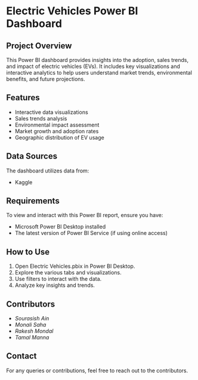 # Electric Vehicles Power BI Dashboard

## Project Overview
This Power BI dashboard provides insights into the adoption, sales trends, and impact of electric vehicles (EVs). It includes key visualizations and interactive analytics to help users understand market trends, environmental benefits, and future projections.

## Features
- Interactive data visualizations
- Sales trends analysis
- Environmental impact assessment
- Market growth and adoption rates
- Geographic distribution of EV usage

## Data Sources
The dashboard utilizes data from:
- Kaggle

## Requirements
To view and interact with this Power BI report, ensure you have:
- Microsoft Power BI Desktop installed
- The latest version of Power BI Service (if using online access)

## How to Use
1. Open Electric Vehicles.pbix in Power BI Desktop.
2. Explore the various tabs and visualizations.
3. Use filters to interact with the data.
4. Analyze key insights and trends.

## Contributors
- *Sourasish Ain*  
- *Monali Saha*  
- *Rakesh Mondal*  
- *Tamal Manna*  

## Contact
For any queries or contributions, feel free to reach out to the contributors.
